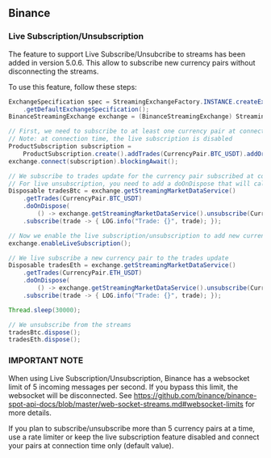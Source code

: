 
## Binance

### Live Subscription/Unsubscription
The feature to support Live Subscribe/Unsubcribe to streams has been added in version 5.0.6.
This allow to subscribe new currency pairs without disconnecting the streams.

To use this feature, follow these steps:
```java
ExchangeSpecification spec = StreamingExchangeFactory.INSTANCE.createExchange(BinanceStreamingExchange.class)
    .getDefaultExchangeSpecification();
BinanceStreamingExchange exchange = (BinanceStreamingExchange) StreamingExchangeFactory.INSTANCE.createExchange(spec);

// First, we need to subscribe to at least one currency pair at connection time
// Note: at connection time, the live subscription is disabled
ProductSubscription subscription =
    ProductSubscription.create().addTrades(CurrencyPair.BTC_USDT).addOrderbook(CurrencyPair.BTC_USDT).build();
exchange.connect(subscription).blockingAwait();

// We subscribe to trades update for the currency pair subscribed at connection time (BTC)
// For live unsubscription, you need to add a doOnDispose that will call the method unsubscribe in BinanceStreamingMarketDataService
Disposable tradesBtc = exchange.getStreamingMarketDataService()
    .getTrades(CurrencyPair.BTC_USDT)
    .doOnDispose(
        () -> exchange.getStreamingMarketDataService().unsubscribe(CurrencyPair.BTC_USDT, BinanceSubscriptionType.TRADE))
    .subscribe(trade -> { LOG.info("Trade: {}", trade); });

// Now we enable the live subscription/unsubscription to add new currencies to the streams
exchange.enableLiveSubscription();

// We live subscribe a new currency pair to the trades update
Disposable tradesEth = exchange.getStreamingMarketDataService()
    .getTrades(CurrencyPair.ETH_USDT)
    .doOnDispose(
        () -> exchange.getStreamingMarketDataService().unsubscribe(CurrencyPair.ETH_USDT, BinanceSubscriptionType.TRADE))
    .subscribe(trade -> { LOG.info("Trade: {}", trade); });

Thread.sleep(30000);

// We unsubscribe from the streams
tradesBtc.dispose();
tradesEth.dispose();
```

### IMPORTANT NOTE
When using Live Subscription/Unsubscription, Binance has a websocket limit of 5 incoming messages per second. If you bypass this limit, the websocket will be disconnected.
See https://github.com/binance/binance-spot-api-docs/blob/master/web-socket-streams.md#websocket-limits for more details.

If you plan to subscribe/unsubscribe more than 5 currency pairs at a time, use a rate limiter or keep the live subscription feature disabled and connect your pairs at connection time only (default value).


 